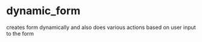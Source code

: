 # dynamic_form
creates form dynamically and also does various actions based on user input to the form
